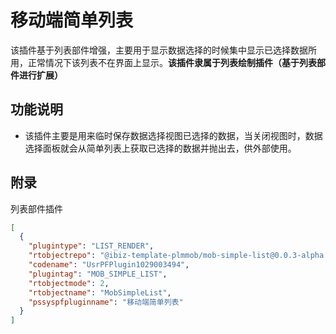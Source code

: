 # 移动端简单列表

该插件基于列表部件增强，主要用于显示数据选择的时候集中显示已选择数据所用，正常情况下该列表不在界面上显示。**该插件隶属于列表绘制插件（基于列表部件进行扩展）**

## 功能说明

- 该插件主要是用来临时保存数据选择视图已选择的数据，当关闭视图时，数据选择面板就会从简单列表上获取已选择的数据并抛出去，供外部使用。

## 附录

列表部件插件

```json
[
  {
    "plugintype": "LIST_RENDER",
    "rtobjectrepo": "@ibiz-template-plmmob/mob-simple-list@0.0.3-alpha.96",
    "codename": "UsrPFPlugin1029003494",
    "plugintag": "MOB_SIMPLE_LIST",
    "rtobjectmode": 2,
    "rtobjectname": "MobSimpleList",
    "pssyspfpluginname": "移动端简单列表"
  }
]
```

